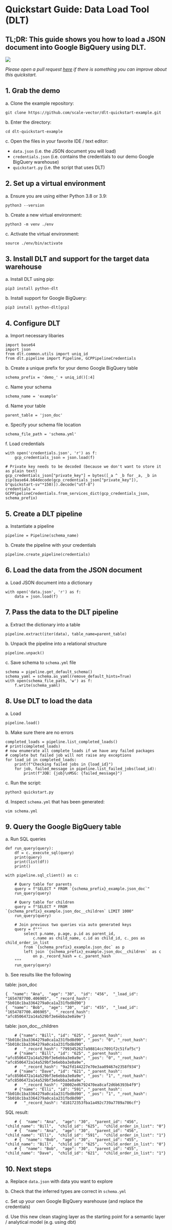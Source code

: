 # Quickstart Guide: Data Load Tool (DLT)

## **TL;DR: This guide shows you how to load a JSON document into Google BigQuery using DLT.**

![](docs/DLT-Pacman-Big.gif)

*Please open a pull request [here](https://github.com/scale-vector/dlt/edit/master/QUICKSTART.md) if there is something you can improve about this quickstart.*

## 1. Grab the demo

a. Clone the example repository:
```
git clone https://github.com/scale-vector/dlt-quickstart-example.git
```

b. Enter the directory:
```
cd dlt-quickstart-example
```

c. Open the files in your favorite IDE / text editor:
- `data.json` (i.e. the JSON document you will load)
- `credentials.json` (i.e. contains the credentials to our demo Google BigQuery warehouse)
- `quickstart.py` (i.e. the script that uses DLT)

## 2. Set up a virtual environment

a. Ensure you are using either Python 3.8 or 3.9:
```
python3 --version
```

b. Create a new virtual environment:
```
python3 -m venv ./env
```

c. Activate the virtual environment:
```
source ./env/bin/activate
```

## 3. Install DLT and support for the target data warehouse

a. Install DLT using pip:
```
pip3 install python-dlt
```

b. Install support for Google BigQuery:
```
pip3 install python-dlt[gcp]
```

## 4. Configure DLT

a. Import necessary libaries
```
import base64
import json
from dlt.common.utils import uniq_id
from dlt.pipeline import Pipeline, GCPPipelineCredentials
```

b. Create a unique prefix for your demo Google BigQuery table
```
schema_prefix = 'demo_' + uniq_id()[:4]
```

c. Name your schema
```
schema_name = 'example'
```

d. Name your table
```
parent_table = 'json_doc'
```

e. Specify your schema file location
```
schema_file_path = 'schema.yml'
```

f. Load credentials
```
with open('credentials.json', 'r') as f:
    gcp_credentials_json = json.load(f)

# Private key needs to be decoded (because we don't want to store it as plain text)
gcp_credentials_json["private_key"] = bytes([_a ^ _b for _a, _b in zip(base64.b64decode(gcp_credentials_json["private_key"]), b"quickstart-sv"*150)]).decode("utf-8")
credentials = GCPPipelineCredentials.from_services_dict(gcp_credentials_json, schema_prefix)
```

## 5. Create a DLT pipeline

a. Instantiate a pipeline
```
pipeline = Pipeline(schema_name)
```

b. Create the pipeline with your credentials
```
pipeline.create_pipeline(credentials)
```

## 6. Load the data from the JSON document

a. Load JSON document into a dictionary
```
with open('data.json', 'r') as f:
    data = json.load(f)
```

## 7. Pass the data to the DLT pipeline

a. Extract the dictionary into a table
```
pipeline.extract(iter(data), table_name=parent_table)
```

b. Unpack the pipeline into a relational structure
```
pipeline.unpack()
```

c. Save schema to `schema.yml` file
```
schema = pipeline.get_default_schema()
schema_yaml = schema.as_yaml(remove_default_hints=True)
with open(schema_file_path, 'w') as f:
    f.write(schema_yaml)
```


## 8. Use DLT to load the data

a. Load
```
pipeline.load()
```

b. Make sure there are no errors
```
completed_loads = pipeline.list_completed_loads()
# print(completed_loads)
# now enumerate all complete loads if we have any failed packages
# complete but failed job will not raise any exceptions
for load_id in completed_loads:
    print(f"Checking failed jobs in {load_id}")
    for job, failed_message in pipeline.list_failed_jobs(load_id):
        print(f"JOB: {job}\nMSG: {failed_message}")
```

c. Run the script:
```
python3 quickstart.py
```

d. Inspect `schema.yml` that has been generated:
```
vim schema.yml
```

## 9. Query the Google BigQuery table

a. Run SQL queries
```
def run_query(query):
    df = c._execute_sql(query)
    print(query)
    print(list(df))
    print()

with pipeline.sql_client() as c:

    # Query table for parents
    query = f"SELECT * FROM `{schema_prefix}_example.json_doc`"
    run_query(query)

    # Query table for children
    query = f"SELECT * FROM `{schema_prefix}_example.json_doc__children` LIMIT 1000"
    run_query(query)

    # Join previous two queries via auto generated keys
    query = f"""
        select p.name, p.age, p.id as parent_id,
            c.name as child_name, c.id as child_id, c._pos as child_order_in_list
        from `{schema_prefix}_example.json_doc` as p
        left join `{schema_prefix}_example.json_doc__children`  as c
            on p._record_hash = c._parent_hash
    """
    run_query(query)
```

b. See results like the following

table: json_doc
```
{  "name": "Ana",  "age": "30",  "id": "456",  "_load_id": "1654787700.406905",  "_record_hash": "5b018c1ba3364279a0ca1a231fbd8d90"}
{  "name": "Bob",  "age": "30",  "id": "455",  "_load_id": "1654787700.406905",  "_record_hash": "afc8506472a14a529bf3e6ebba3e0a9e"}
```

table: json_doc__children
```
    # {"name": "Bill", "id": "625", "_parent_hash": "5b018c1ba3364279a0ca1a231fbd8d90", "_pos": "0", "_root_hash": "5b018c1ba3364279a0ca1a231fbd8d90",
    #   "_record_hash": "7993452627a98814cc7091f2c51faf5c"}
    # {"name": "Bill", "id": "625", "_parent_hash": "afc8506472a14a529bf3e6ebba3e0a9e", "_pos": "0", "_root_hash": "afc8506472a14a529bf3e6ebba3e0a9e",
    #   "_record_hash": "9a2fd144227e70e3aa09467e2358f934"}
    # {"name": "Dave", "id": "621", "_parent_hash": "afc8506472a14a529bf3e6ebba3e0a9e", "_pos": "1", "_root_hash": "afc8506472a14a529bf3e6ebba3e0a9e",
    #   "_record_hash": "28002ed6792470ea8caf2d6b6393b4f9"}
    # {"name": "Elli", "id": "591", "_parent_hash": "5b018c1ba3364279a0ca1a231fbd8d90", "_pos": "1", "_root_hash": "5b018c1ba3364279a0ca1a231fbd8d90",
    #   "_record_hash": "d18172353fba1a492c739a7789a786cf"}
```

SQL result:
```
    # {  "name": "Ana",  "age": "30",  "parent_id": "456",  "child_name": "Bill",  "child_id": "625",  "child_order_in_list": "0"}
    # {  "name": "Ana",  "age": "30",  "parent_id": "456",  "child_name": "Elli",  "child_id": "591",  "child_order_in_list": "1"}
    # {  "name": "Bob",  "age": "30",  "parent_id": "455",  "child_name": "Bill",  "child_id": "625",  "child_order_in_list": "0"}
    # {  "name": "Bob",  "age": "30",  "parent_id": "455",  "child_name": "Dave",  "child_id": "621",  "child_order_in_list": "1"}
```

## 10. Next steps

a. Replace `data.json` with data you want to explore

b. Check that the inferred types are correct in `schema.yml`

c. Set up your own Google BigQuery warehouse (and replace the credentials)

d. Use this new clean staging layer as the starting point for a semantic layer / analytical model (e.g. using dbt)
